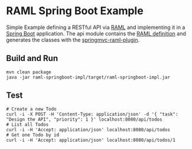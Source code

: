 # RAML Spring Boot Example

Simple Example defining a RESTful API via [RAML][raml] and implementing it in a [Spring Boot][spring-boot] application. 
The api module contains the [RAML definition](raml-springboot-api/src/main/resources/api.raml) and generates the classes with the [springmvc-raml-plugin][springmvc-raml-plugin].

## Build and Run

    mvn clean package
    java -jar raml-springboot-impl/target/raml-springboot-impl.jar
    
## Test
    
    # Create a new Todo
    curl -i -X POST -H 'Content-Type: application/json' -d '{ "task": "Design the API", "priority": 1 }' localhost:8080/api/todos
    # List all Todos
    curl -i -H 'Accept: application/json' localhost:8080/api/todos
    # Get one Todo by id
    curl -i -H 'Accept: application/json' localhost:8080/api/todos/1

 [raml]: http://raml.org/
 [spring-boot]: http://projects.spring.io/spring-boot/
 [springmvc-raml-plugin]: https://github.com/phoenixnap/springmvc-raml-plugin
